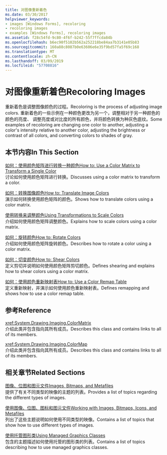 ```yaml
---
title: 对图像重新着色
ms.date: 03/30/2017
helpviewer_keywords:
- images [Windows Forms], recoloring
- recoloring images
- examples [Windows Forms], recoloring images
ms.assetid: f28c54fd-9c80-4f6f-b242-55f7ffcda84b
ms.openlocfilehash: b6ec90f5102b562a252218be84aa7b3141e05b83
ms.sourcegitcommit: 160a88c8087b0e63606e6e35f9bd57fa5f69c168
ms.translationtype: MT
ms.contentlocale: zh-CN
ms.lasthandoff: 03/09/2019
ms.locfileid: "57708816"
---
```

# <a name="recoloring-images"></a><span data-ttu-id="8bc29-102">对图像重新着色</span><span class="sxs-lookup"><span data-stu-id="8bc29-102">Recoloring Images</span></span>
<span data-ttu-id="8bc29-103">重新着色是调整图像颜色的过程。</span><span class="sxs-lookup"><span data-stu-id="8bc29-103">Recoloring is the process of adjusting image colors.</span></span> <span data-ttu-id="8bc29-104">重新着色的一些示例在一种颜色更改为另一个，调整相对于另一种颜色的颜色的亮度、 调整亮度或对比度的所有颜色，并将颜色转换为种灰色底纹。</span><span class="sxs-lookup"><span data-stu-id="8bc29-104">Some examples of recoloring are changing one color to another, adjusting a color's intensity relative to another color, adjusting the brightness or contrast of all colors, and converting colors to shades of gray.</span></span>  
  
## <a name="in-this-section"></a><span data-ttu-id="8bc29-105">本节内容</span><span class="sxs-lookup"><span data-stu-id="8bc29-105">In This Section</span></span>  
 [<span data-ttu-id="8bc29-106">如何：使用颜色矩阵进行转换一种颜色</span><span class="sxs-lookup"><span data-stu-id="8bc29-106">How to: Use a Color Matrix to Transform a Single Color</span></span>](how-to-use-a-color-matrix-to-transform-a-single-color.md)  
 <span data-ttu-id="8bc29-107">讨论如何使用颜色矩阵进行转换。</span><span class="sxs-lookup"><span data-stu-id="8bc29-107">Discusses using a color matrix to transform a color.</span></span>  
  
 [<span data-ttu-id="8bc29-108">如何：转换图像颜色</span><span class="sxs-lookup"><span data-stu-id="8bc29-108">How to: Translate Image Colors</span></span>](how-to-translate-image-colors.md)  
 <span data-ttu-id="8bc29-109">演示如何转换使用颜色矩阵的颜色。</span><span class="sxs-lookup"><span data-stu-id="8bc29-109">Shows how to translate colors using a color matrix.</span></span>  
  
 [<span data-ttu-id="8bc29-110">使用转换来调整颜色</span><span class="sxs-lookup"><span data-stu-id="8bc29-110">Using Transformations to Scale Colors</span></span>](using-transformations-to-scale-colors.md)  
 <span data-ttu-id="8bc29-111">介绍如何使用颜色矩阵调整颜色。</span><span class="sxs-lookup"><span data-stu-id="8bc29-111">Explains how to scale colors using a color matrix.</span></span>  
  
 [<span data-ttu-id="8bc29-112">如何：旋转颜色</span><span class="sxs-lookup"><span data-stu-id="8bc29-112">How to: Rotate Colors</span></span>](how-to-rotate-colors.md)  
 <span data-ttu-id="8bc29-113">介绍如何使用颜色矩阵旋转颜色。</span><span class="sxs-lookup"><span data-stu-id="8bc29-113">Describes how to rotate a color using a color matrix.</span></span>  
  
 [<span data-ttu-id="8bc29-114">如何：切变颜色</span><span class="sxs-lookup"><span data-stu-id="8bc29-114">How to: Shear Colors</span></span>](how-to-shear-colors.md)  
 <span data-ttu-id="8bc29-115">定义剪切并说明如何使用颜色矩阵剪切颜色。</span><span class="sxs-lookup"><span data-stu-id="8bc29-115">Defines shearing and explains how to shear colors using a color matrix.</span></span>  
  
 [<span data-ttu-id="8bc29-116">如何：使用颜色重新映射表</span><span class="sxs-lookup"><span data-stu-id="8bc29-116">How to: Use a Color Remap Table</span></span>](how-to-use-a-color-remap-table.md)  
 <span data-ttu-id="8bc29-117">定义重新映射，并演示如何使用颜色重新映射表。</span><span class="sxs-lookup"><span data-stu-id="8bc29-117">Defines remapping and shows how to use a color remap table.</span></span>  
  
## <a name="reference"></a><span data-ttu-id="8bc29-118">参考</span><span class="sxs-lookup"><span data-stu-id="8bc29-118">Reference</span></span>  
 <xref:System.Drawing.Imaging.ColorMatrix>  
 <span data-ttu-id="8bc29-119">介绍此类并包含指向其所有成员。</span><span class="sxs-lookup"><span data-stu-id="8bc29-119">Describes this class and contains links to all of its members.</span></span>  
  
 <xref:System.Drawing.Imaging.ColorMap>  
 <span data-ttu-id="8bc29-120">介绍此类并包含指向其所有成员。</span><span class="sxs-lookup"><span data-stu-id="8bc29-120">Describes this class and contains links to all of its members.</span></span>  
  
## <a name="related-sections"></a><span data-ttu-id="8bc29-121">相关章节</span><span class="sxs-lookup"><span data-stu-id="8bc29-121">Related Sections</span></span>  
 [<span data-ttu-id="8bc29-122">图像、位图和图元文件</span><span class="sxs-lookup"><span data-stu-id="8bc29-122">Images, Bitmaps, and Metafiles</span></span>](images-bitmaps-and-metafiles.md)  
 <span data-ttu-id="8bc29-123">提供了有关不同类型的映像的主题的列表。</span><span class="sxs-lookup"><span data-stu-id="8bc29-123">Provides a list of topics regarding the different types of images.</span></span>  
  
 [<span data-ttu-id="8bc29-124">使用图像、位图、图标和图元文件</span><span class="sxs-lookup"><span data-stu-id="8bc29-124">Working with Images, Bitmaps, Icons, and Metafiles</span></span>](working-with-images-bitmaps-icons-and-metafiles.md)  
 <span data-ttu-id="8bc29-125">列出了这些主题说明如何使用不同类型的映像。</span><span class="sxs-lookup"><span data-stu-id="8bc29-125">Contains a list of topics that show how to use different types of images.</span></span>  
  
 [<span data-ttu-id="8bc29-126">使用托管图形类</span><span class="sxs-lookup"><span data-stu-id="8bc29-126">Using Managed Graphics Classes</span></span>](using-managed-graphics-classes.md)  
 <span data-ttu-id="8bc29-127">包含的主题描述如何使用托管的图形类的列表。</span><span class="sxs-lookup"><span data-stu-id="8bc29-127">Contains a list of topics describing how to use managed graphics classes.</span></span>
